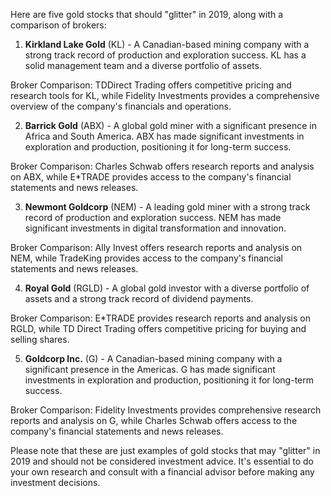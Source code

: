 Here are five gold stocks that should "glitter" in 2019, along with a comparison of brokers:

1. **Kirkland Lake Gold** (KL) - A Canadian-based mining company with a strong track record of production and exploration success. KL has a solid management team and a diverse portfolio of assets.

Broker Comparison:  TDDirect Trading offers competitive pricing and research tools for KL, while Fidelity Investments provides a comprehensive overview of the company's financials and operations.

2. **Barrick Gold** (ABX) - A global gold miner with a significant presence in Africa and South America. ABX has made significant investments in exploration and production, positioning it for long-term success.

Broker Comparison:  Charles Schwab offers research reports and analysis on ABX, while E\*TRADE provides access to the company's financial statements and news releases.

3. **Newmont Goldcorp** (NEM) - A leading gold miner with a strong track record of production and exploration success. NEM has made significant investments in digital transformation and innovation.

Broker Comparison:  Ally Invest offers research reports and analysis on NEM, while TradeKing provides access to the company's financial statements and news releases.

4. **Royal Gold** (RGLD) - A global gold investor with a diverse portfolio of assets and a strong track record of dividend payments.

Broker Comparison:  E\*TRADE provides research reports and analysis on RGLD, while TD Direct Trading offers competitive pricing for buying and selling shares.

5. **Goldcorp Inc.** (G) - A Canadian-based mining company with a significant presence in the Americas. G has made significant investments in exploration and production, positioning it for long-term success.

Broker Comparison:  Fidelity Investments provides comprehensive research reports and analysis on G, while Charles Schwab offers access to the company's financial statements and news releases.

Please note that these are just examples of gold stocks that may "glitter" in 2019 and should not be considered investment advice. It's essential to do your own research and consult with a financial advisor before making any investment decisions.
